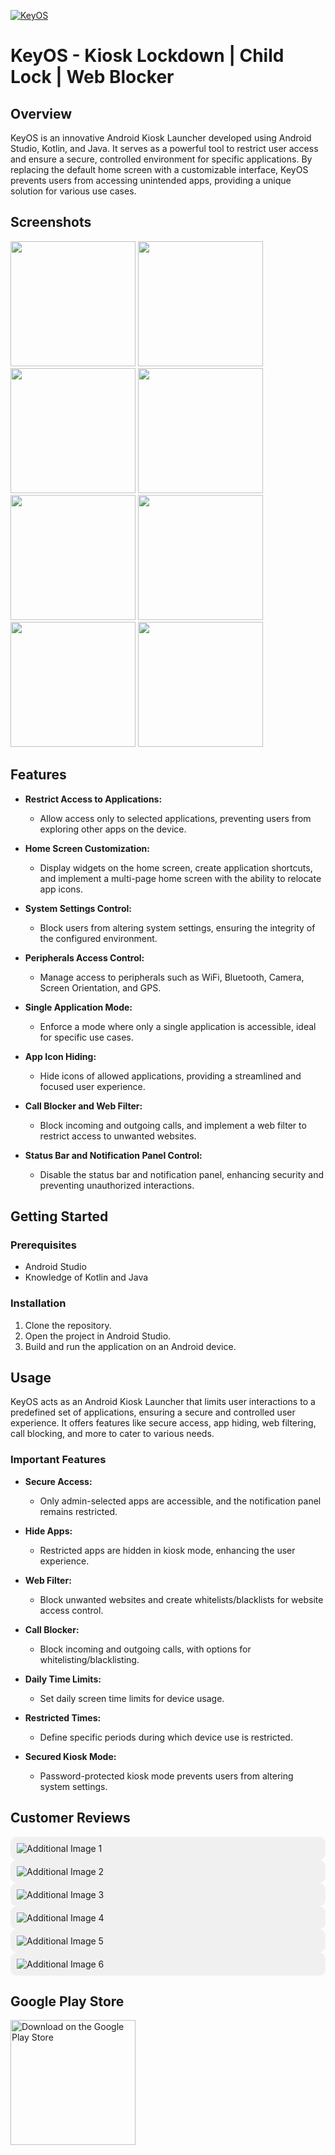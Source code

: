 [![KeyOS](https://i.postimg.cc/4x8S1K61/tech-Dev-Ash-key-OS-icon.png)](https://www.amazon.in/KeyOS-Kiosk-Lockdown-Child-Blocker/dp/B08R95FPFF)
# KeyOS - Kiosk Lockdown | Child Lock | Web Blocker

## Overview

KeyOS is an innovative Android Kiosk Launcher developed using Android Studio, Kotlin, and Java. It serves as a powerful tool to restrict user access and ensure a secure, controlled environment for specific applications. By replacing the default home screen with a customizable interface, KeyOS prevents users from accessing unintended apps, providing a unique solution for various use cases.

## Screenshots

<p float="left">
  <img src="https://i.postimg.cc/m2hv5fj4/image.png" width="200" />
  <img src="https://i.postimg.cc/CLD3gC3r/image.png" width="200" />
  <img src="https://i.postimg.cc/xC4w06jh/image.png" width="200" />
  <img src="https://i.postimg.cc/pLC1WsqC/image.png" width="200" />
    <img src="https://i.postimg.cc/L85jPvmN/image.png" width="200" />
  <img src="https://i.postimg.cc/3RYRXJgY/image.png" width="200" />
  <img src="https://i.postimg.cc/43b4xkjM/image.png" width="200" />
  <img src="https://i.postimg.cc/NMKg79Kh/image.png" width="200" />
</p>

## Features

- **Restrict Access to Applications:**
  - Allow access only to selected applications, preventing users from exploring other apps on the device.

- **Home Screen Customization:**
  - Display widgets on the home screen, create application shortcuts, and implement a multi-page home screen with the ability to relocate app icons.

- **System Settings Control:**
  - Block users from altering system settings, ensuring the integrity of the configured environment.

- **Peripherals Access Control:**
  - Manage access to peripherals such as WiFi, Bluetooth, Camera, Screen Orientation, and GPS.

- **Single Application Mode:**
  - Enforce a mode where only a single application is accessible, ideal for specific use cases.

- **App Icon Hiding:**
  - Hide icons of allowed applications, providing a streamlined and focused user experience.

- **Call Blocker and Web Filter:**
  - Block incoming and outgoing calls, and implement a web filter to restrict access to unwanted websites.

- **Status Bar and Notification Panel Control:**
  - Disable the status bar and notification panel, enhancing security and preventing unauthorized interactions.

## Getting Started

### Prerequisites

- Android Studio
- Knowledge of Kotlin and Java

### Installation

1. Clone the repository.
2. Open the project in Android Studio.
3. Build and run the application on an Android device.

## Usage

KeyOS acts as an Android Kiosk Launcher that limits user interactions to a predefined set of applications, ensuring a secure and controlled user experience. It offers features like secure access, app hiding, web filtering, call blocking, and more to cater to various needs.

### Important Features

- **Secure Access:**
  - Only admin-selected apps are accessible, and the notification panel remains restricted.

- **Hide Apps:**
  - Restricted apps are hidden in kiosk mode, enhancing the user experience.

- **Web Filter:**
  - Block unwanted websites and create whitelists/blacklists for website access control.
 
- **Call Blocker:**
  - Block incoming and outgoing calls, with options for whitelisting/blacklisting.
 
- **Daily Time Limits:**
  - Set daily screen time limits for device usage.
    
- **Restricted Times:**
  - Define specific periods during which device use is restricted.
    
- **Secured Kiosk Mode:**
  - Password-protected kiosk mode prevents users from altering system settings.

## Customer Reviews

<p align="left">
<div style="border-radius: 10px; overflow: hidden; background-color: #f0f0f0; padding: 10px;">
    <img src="https://i.postimg.cc/QtPyn22V/Screenshot-2024-01-01-132831.jpg" alt="Additional Image 1"/>
  </div>
  <div style="border-radius: 10px; overflow: hidden; background-color: #f0f0f0; padding: 10px;">
    <img src="https://i.postimg.cc/3NvcMLh1/Screenshot-2024-01-01-132845.jpg" alt="Additional Image 2"/>
  </div>
  <div style="border-radius: 10px; overflow: hidden; background-color: #f0f0f0; padding: 10px;">
    <img src="https://i.postimg.cc/Wb0HXfXb/Screenshot-2024-01-01-132919.jpg" alt="Additional Image 3"/>
  </div>
  <div style="border-radius: 10px; overflow: hidden; background-color: #f0f0f0; padding: 10px;">
    <img src="https://i.postimg.cc/2jbJB5WW/Screenshot-2024-01-01-132938.jpg" alt="Additional Image 4"/>
  </div>
  <div style="border-radius: 10px; overflow: hidden; background-color: #f0f0f0; padding: 10px;">
    <img src="https://i.postimg.cc/y6MGhzhb/Screenshot-2024-01-01-133001.jpg" alt="Additional Image 5"/>
  </div>
  <div style="border-radius: 10px; overflow: hidden; background-color: #f0f0f0; padding: 10px;">
    <img src="https://i.postimg.cc/6pw1SLmV/Screenshot-2024-01-01-133037.jpg" alt="Additional Image 6"/>
  </div>
</p>

## Google Play Store

<a href="https://www.amazon.in/KeyOS-Kiosk-Lockdown-Child-Blocker/dp/B08R95FPFF">
  <img src="https://play.google.com/intl/en_us/badges/static/images/badges/en_badge_web_generic.png" alt="Download on the Google Play Store" width="200">
</a>


